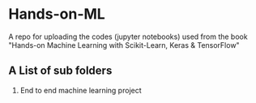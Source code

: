 # Hands-on-ML

A repo for uploading the codes (jupyter notebooks) used from the book "Hands-on Machine Learning with Scikit-Learn, Keras &amp; TensorFlow"

## A List of sub folders

1. End to end machine learning project
